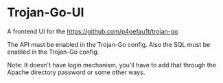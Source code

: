 # Trojan-Go-UI
A frontend UI for the https://github.com/p4gefau1t/trojan-go

The API must be enabled in the Trojan-Go config.
Also the SQL must be enabled in the Trojan-Go config.

Note: It doesn't have login mechanism, you'll have to add that through the Apache directory password or some other ways.
